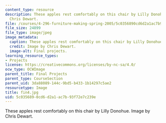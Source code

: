 ```yaml
---
content_type: resource
description: These apples rest comfortably on this chair by Lilly Donohue. Image by
  Chris Dewart.
file: /courses/4-296-furniture-making-spring-2005/5c0356890cd6d2a1ac7b93f72e7c239e_fin4.jpg
file_size: 24899
file_type: image/jpeg
image_metadata:
  caption: These apples rest comfortably on this chair by Lilly Donohue.
  credit: Image by Chris Dewart.
  image-alt: Final projects.
learning_resource_types:
- Projects
license: https://creativecommons.org/licenses/by-nc-sa/4.0/
ocw_type: OCWImage
parent_title: Final Projects
parent_type: CourseSection
parent_uid: 3da88089-144c-9bd5-b433-1b14297c5ae2
resourcetype: Image
title: fin4.jpg
uid: 5c035689-0cd6-d2a1-ac7b-93f72e7c239e
---
```

These apples rest comfortably on this chair by Lilly Donohue. Image by Chris Dewart.